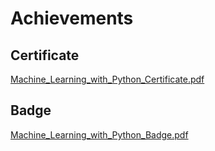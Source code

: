 

# Achievements
## Certificate
[Machine_Learning_with_Python_Certificate.pdf](https://prod-files-secure.s3.us-west-2.amazonaws.com/03e82b26-cccb-4906-bb56-adabcbdc0655/0f35a87e-0c16-48ac-af62-4e4cc34c6a19/Machine_Learning_with_Python_Certificate.pdf?X-Amz-Algorithm=AWS4-HMAC-SHA256&X-Amz-Content-Sha256=UNSIGNED-PAYLOAD&X-Amz-Credential=ASIAZI2LB466XHJBRT2J%2F20250131%2Fus-west-2%2Fs3%2Faws4_request&X-Amz-Date=20250131T201527Z&X-Amz-Expires=3600&X-Amz-Security-Token=IQoJb3JpZ2luX2VjELz%2F%2F%2F%2F%2F%2F%2F%2F%2F%2FwEaCXVzLXdlc3QtMiJHMEUCIGStUXTTVDUQO72wMid73HTzq3CPSFuH3%2F3wN3vKNzVQAiEA58zHvzvq%2FZuA%2BVPR7bkhqtWAixjS%2F1h20LbtfuGAIysqiAQIxf%2F%2F%2F%2F%2F%2F%2F%2F%2F%2FARAAGgw2Mzc0MjMxODM4MDUiDHvFoC1OBPHLnCxjBircA%2F07ld0dpg2W11%2BWsOPIWD5qrNMS9m5mraLugqXMnGpoh9rQZ6V%2BBgeh4gP1ypzzanyklDLPolPIVIgm5sgwPoHnjroyJV%2Bjj02yMjTsmwQ%2Fjm3csWheQB53wZyOqLOxYNfQF6ZXnk3IqcTJ8vOM%2BDjLri2ydOfkWQ%2Bll3emAsR2BS%2F0v8NZ6iIcEmDUDUeSulSM%2BQZp7HXnxjJ%2BDoh%2FN9G997BklLDwF4zlMoAowsyhBzgomfa1uDKw%2FImw7qDGyvxq3tTxKUtdN594wTPa0mIBOxo1eubLT2zipBGxCsms%2FWm2SWGFv2nZqsGZNT47XNTZmAogQ0t0wWVdQMfBi60%2BM%2BY8FRSijC%2FOsNAX1LlKN9%2FMm31nMHNNRPxs0PlQHOFuC2zIJlNGxr5%2FdHG4PE7E7hnXR6Svidex20EK2qqJfWSLTNjjaX41DGyY7tGm6KsflgaAl3jru9VsjfOYEmqzEapla4t3SUCUNrgV2z8HpA41lhPr9zrS%2FJFJeUXSyymsKPOVR6QSaP311uM9DCXI4%2B9AZpu868VPttnNJuQx6Fh%2BIATcG2lOlES5P%2Buf5%2F%2BW01dSPwuz83rvT0yfL7ShfnsqWwLS7pjrn%2BK8yLwNEPvdjRrbVhFLaNT0MITc9LwGOqUBI6XPGUop47SnHUwaP1CV5Gn%2FAvRskFUkD4%2Fz34%2F%2BowyVMdPVszw%2FWJr%2FyXY4Lofwy9qufxU8JrVN80vpthIGhukWqSf%2BkY8tsL3uuROEw3bij5u9%2B4UkGhOTKPMuLz2E5Dau60mEumYX%2FRtQxsqUPzkZueBad5USbDSpcbO6QTNZaghiSVxcoHoTuL%2FgoFYLc22nH2kG%2BGvahA2YxlC9uI1v0eJq&X-Amz-Signature=6a616af3bcf42c8850c8e0be0c4f9abdb0ea34f5ddb3a71387a9692b5bb0dc06&X-Amz-SignedHeaders=host&x-id=GetObject)
## Badge
[Machine_Learning_with_Python_Badge.pdf](https://prod-files-secure.s3.us-west-2.amazonaws.com/03e82b26-cccb-4906-bb56-adabcbdc0655/ff622a22-73d6-44e3-9c7b-e89a8e61b7aa/Machine_Learning_with_Python_Badge.pdf?X-Amz-Algorithm=AWS4-HMAC-SHA256&X-Amz-Content-Sha256=UNSIGNED-PAYLOAD&X-Amz-Credential=ASIAZI2LB466XHJBRT2J%2F20250131%2Fus-west-2%2Fs3%2Faws4_request&X-Amz-Date=20250131T201527Z&X-Amz-Expires=3600&X-Amz-Security-Token=IQoJb3JpZ2luX2VjELz%2F%2F%2F%2F%2F%2F%2F%2F%2F%2FwEaCXVzLXdlc3QtMiJHMEUCIGStUXTTVDUQO72wMid73HTzq3CPSFuH3%2F3wN3vKNzVQAiEA58zHvzvq%2FZuA%2BVPR7bkhqtWAixjS%2F1h20LbtfuGAIysqiAQIxf%2F%2F%2F%2F%2F%2F%2F%2F%2F%2FARAAGgw2Mzc0MjMxODM4MDUiDHvFoC1OBPHLnCxjBircA%2F07ld0dpg2W11%2BWsOPIWD5qrNMS9m5mraLugqXMnGpoh9rQZ6V%2BBgeh4gP1ypzzanyklDLPolPIVIgm5sgwPoHnjroyJV%2Bjj02yMjTsmwQ%2Fjm3csWheQB53wZyOqLOxYNfQF6ZXnk3IqcTJ8vOM%2BDjLri2ydOfkWQ%2Bll3emAsR2BS%2F0v8NZ6iIcEmDUDUeSulSM%2BQZp7HXnxjJ%2BDoh%2FN9G997BklLDwF4zlMoAowsyhBzgomfa1uDKw%2FImw7qDGyvxq3tTxKUtdN594wTPa0mIBOxo1eubLT2zipBGxCsms%2FWm2SWGFv2nZqsGZNT47XNTZmAogQ0t0wWVdQMfBi60%2BM%2BY8FRSijC%2FOsNAX1LlKN9%2FMm31nMHNNRPxs0PlQHOFuC2zIJlNGxr5%2FdHG4PE7E7hnXR6Svidex20EK2qqJfWSLTNjjaX41DGyY7tGm6KsflgaAl3jru9VsjfOYEmqzEapla4t3SUCUNrgV2z8HpA41lhPr9zrS%2FJFJeUXSyymsKPOVR6QSaP311uM9DCXI4%2B9AZpu868VPttnNJuQx6Fh%2BIATcG2lOlES5P%2Buf5%2F%2BW01dSPwuz83rvT0yfL7ShfnsqWwLS7pjrn%2BK8yLwNEPvdjRrbVhFLaNT0MITc9LwGOqUBI6XPGUop47SnHUwaP1CV5Gn%2FAvRskFUkD4%2Fz34%2F%2BowyVMdPVszw%2FWJr%2FyXY4Lofwy9qufxU8JrVN80vpthIGhukWqSf%2BkY8tsL3uuROEw3bij5u9%2B4UkGhOTKPMuLz2E5Dau60mEumYX%2FRtQxsqUPzkZueBad5USbDSpcbO6QTNZaghiSVxcoHoTuL%2FgoFYLc22nH2kG%2BGvahA2YxlC9uI1v0eJq&X-Amz-Signature=389124d12d028edc5c60ec9917438831eca57bfa0da0613624ffb2992a6b4d65&X-Amz-SignedHeaders=host&x-id=GetObject)